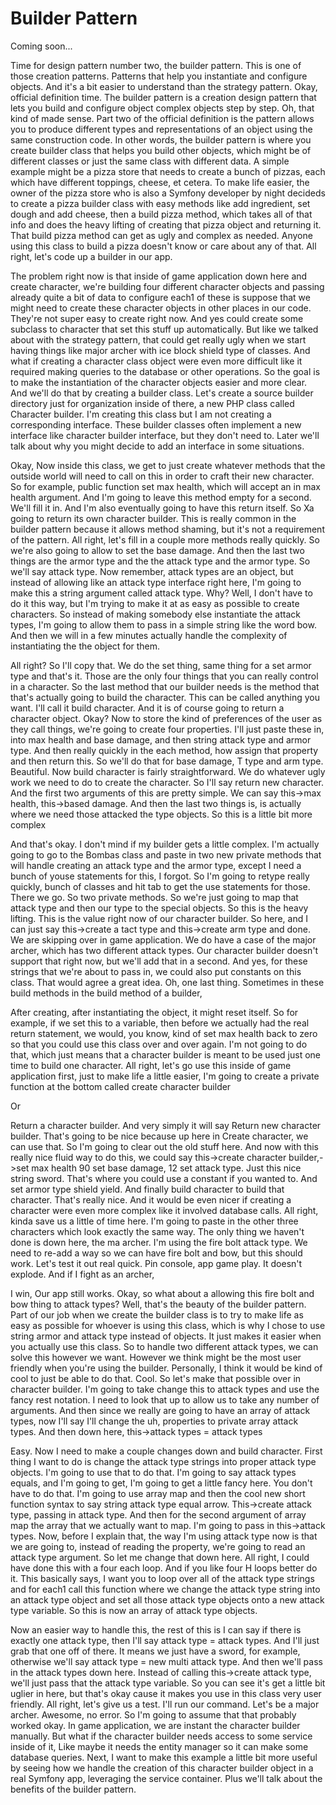 # Builder Pattern

Coming soon...

Time for design pattern number two, the builder pattern.
This is one of those creation patterns. Patterns that help you instantiate and
configure objects. And it's a bit easier to understand than the strategy pattern.
Okay, official definition time. The builder pattern is a creation design pattern that
lets you build and configure object complex objects step by step. Oh, that kind of
made sense. Part two of the official definition is the pattern allows you to produce
different types and representations of an object using the same construction code. In
other words, the builder pattern is where you create builder class that helps you
build other objects, which might be of different classes or just the same class with
different data. A simple example might be a pizza store that needs to create a bunch
of pizzas, each which have different toppings, cheese, et cetera. To make life
easier, the owner of the pizza store who is also a Symfony developer by night
decideds to create a pizza builder class with easy methods like add ingredient, set
dough and add cheese, then a build pizza method, which takes all of that info and
does the heavy lifting of creating that pizza object and returning it. That build
pizza method can get as ugly and complex as needed. Anyone using this class to build
a pizza doesn't know or care about any of that. All right, let's code up a builder in
our app.

The problem right now is that inside of game application down here and create
character, we're building four different character objects and passing already quite
a bit of data to configure each1 of these is suppose that we might need to create
these character objects in other places in our code. They're not super easy to create
right now. And yes could create some subclass to character that set this stuff up
automatically. But like we talked about with the strategy pattern, that could get
really ugly when we start having things like major archer with ice block shield type
of classes. And what if creating a character class object were even more difficult
like it required making queries to the database or other operations. So the goal is
to make the instantiation of the character objects easier and more clear. And we'll
do that by creating a builder class. Let's create a source builder directory just for
organization inside of there, a new PHP class called Character builder. I'm creating
this class but I am not creating a corresponding interface. These builder classes
often implement a new interface like character builder interface, but they don't need
to. Later we'll talk about why you might decide to add an interface in some
situations.

Okay, Now inside this class, we get to just create whatever methods that the outside
world will need to call on this in order to craft their new character. So for
example, public function set max health, which will accept an in max health argument.
And I'm going to leave this method empty for a second. We'll fill it in. And I'm also
eventually going to have this return itself. So Xa going to return its own character
builder. This is really common in the builder pattern because it allows method
shaming, but it's not a requirement of the pattern. All right, let's fill in a couple
more methods really quickly. So we're also going to allow to set the base damage. And
then the last two things are the armor type and the the attack type and the armor
type. So we'll say attack type. Now remember, attack types are an object, but instead
of allowing like an attack type interface right here, I'm going to make this a string
argument called attack type. Why? Well, I don't have to do it this way, but I'm
trying to make it at as easy as possible to create characters. So instead of making
somebody else instantiate the attack types, I'm going to allow them to pass in a
simple string like the word bow. And then we will in a few minutes actually handle
the complexity of instantiating the the object for them.

All right? So I'll copy that. We do the set thing, same thing for a set armor type
and that's it. Those are the only four things that you can really control in a
character. So the last method that our builder needs is the method that that's
actually going to build the character. This can be called anything you want. I'll
call it build character. And it is of course going to return a character object.
Okay? Now to store the kind of preferences of the user as they call things, we're
going to create four properties. I'll just paste these in, into max health and base
damage, and then string attack type and armor type. And then really quickly in the
each method, how assign that property and then return this. So we'll do that for base
damage, T type and arm type. Beautiful. Now build character is fairly
straightforward. We do whatever ugly work we need to do to create the character. So
I'll say return new character. And the first two arguments of this are pretty simple.
We can say this->max health, this->based damage. And then the last two things is, is
actually where we need those attacked the type objects. So this is a little bit more
complex

And that's okay. I don't mind if my builder gets a little complex. I'm actually going
to go to the Bombas class and paste in two new private methods that will handle
creating an attack type and the armor type, except I need a bunch of youse statements
for this, I forgot. So I'm going to retype really quickly, bunch of classes and hit
tab to get the use statements for those. There we go. So two private methods. So
we're just going to map that attack type and then our type to the special objects. So
this is the heavy lifting. This is the value right now of our character builder. So
here, and I can just say this->create a tact type and this->create arm type and done.
We are skipping <affirmative> over in game application. We do have a case of the
major archer, which has two different attack types. Our character builder doesn't
support that right now, but we'll add that in a second. And yes, for these strings
that we're about to pass in, we could also put constants on this class. That would
agree a great idea. Oh, one last thing. Sometimes in these build methods in the build
method of a builder,

After creating, after instantiating the object, it might reset itself. So for
example, if we set this to a variable, then before we actually had the real return
statement, we would, you know, kind of set max health back to zero so that you could
use this class over and over again. I'm not going to do that, which just means that a
character builder is meant to be used just one time to build one character. All
right, let's go use this inside of game application first, just to make life a little
easier, I'm going to create a private function at the bottom called create character
builder

Or

Return a character builder. And very simply it will say Return new character builder.
That's going to be nice because up here in Create character, we can use that. So I'm
going to clear out the old stuff here. And now with this really nice fluid way to do
this, we could say this->create character builder,->set max health 90 set base
damage, 12 set attack type. Just this nice string sword. That's where you could use a
constant if you wanted to. And set armor type shield yield. And finally build
character to build that character. That's really nice. And it would be even nicer if
creating a character were even more complex like it involved database calls. All
right, kinda save us a little of time here. I'm going to paste in the other three
characters which look exactly the same way. The only thing we haven't done is down
here, the ma archer. I'm using the fire bolt attack type. We need to re-add a way so
we can have fire bolt and bow, but this should work. Let's test it out real quick.
Pin console, app game play. It doesn't explode. And if I fight as an archer,

I win, Our app still works. Okay, so what about a allowing this fire bolt and bow
thing to attack types? Well, that's the beauty of the builder pattern. Part of our
job when we create the builder class is to try to make life as easy as possible for
whoever is using this class, which is why I chose to use string armor and attack type
instead of objects. It just makes it easier when you actually use this class. So to
handle two different attack types, we can solve this however we want. However we
think might be the most user friendly when you're using the builder. Personally, I
think it would be kind of cool to just be able to do that. Cool. So let's make that
possible over in character builder. I'm going to take change this to attack types and
use the fancy rest notation. I need to look that up to allow us to take any number of
arguments. And then since we really are going to have an array of attack types, now
I'll say I'll change the uh, properties to private array attack types. And then down
here, this->attack types = attack types

Easy. Now I need to make a couple changes down and build character. First thing I
want to do is change the attack type strings into proper attack type objects. I'm
going to use that to do that. I'm going to say attack types equals, and I'm going to
get, I'm going to get a little fancy here. You don't have to do that. I'm going to
use array map and then the cool new short function syntax to say string attack type
equal arrow. This->create attack type, passing in attack type. And then for the
second argument of array map the array that we actually want to map. I'm going to
pass in this->attack types. Now, before I explain that, the way I'm using attack type
now is that we are going to, instead of reading the property, we're going to read an
attack type argument. So let me change that down here. All right, I could have done
this with a four each loop. And if you like four H loops better do it. This basically
says, I want you to loop over all of the attack type strings and for each1 call this
function where we change the attack type string into an attack type object and set
all those attack type objects onto a new attack type variable. So this is now an
array of attack type objects.

Now an easier way to handle this, the rest of this is I can say if there is exactly
one attack type, then I'll say attack type = attack types. And I'll just grab that
one off of there. It means we just have a sword, for example, otherwise we'll say
attack type = new multi attack type. And then we'll pass in the attack types down
here. Instead of calling this->create attack type, we'll just pass that the attack
type variable. So you can see it's get a little bit uglier in here, but that's okay
cause it makes you use in this class very user friendly. All right, let's give us a
test. I'll run our command. Let's be a major archer. Awesome, no error. So I'm going
to assume that that probably worked okay. In game application, we are instant the
character builder manually. But what if the character builder needs access to some
service inside of it, Like maybe it needs the entity manager so it can make some
database queries. Next, I want to make this example a little bit more useful by
seeing how we handle the creation of this character builder object in a real Symfony
app, leveraging the service container. Plus we'll talk about the benefits of the
builder pattern.

